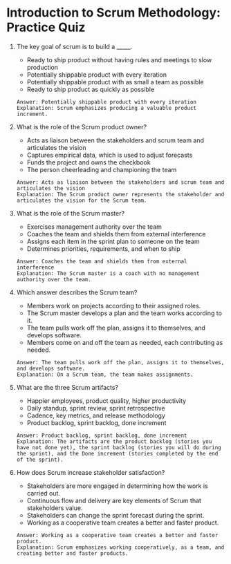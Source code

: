 # Introduction to Scrum Methodology: Practice Quiz

1. The key goal of scrum is to build a _____.
    - Ready to ship product without having rules and meetings to slow production
    - Potentially shippable product with every iteration
    - Potentially shippable product with as small a team as possible
    - Ready to ship product as quickly as possible
    ```
    Answer: Potentially shippable product with every iteration
    Explanation: Scrum emphasizes producing a valuable product increment.
    ```

2. What is the role of the Scrum product owner?
    - Acts as liaison between the stakeholders and scrum team and articulates the vision
    - Captures empirical data, which is used to adjust forecasts
    - Funds the project and owns the checkbook
    - The person cheerleading and championing the team
    ```
    Answer: Acts as liaison between the stakeholders and scrum team and articulates the vision
    Explanation: The Scrum product owner represents the stakeholder and articulates the vision for the Scrum team.
    ```

3. What is the role of the Scrum master?
    - Exercises management authority over the team
    - Coaches the team and shields them from external interference
    - Assigns each item in the sprint plan to someone on the team
    - Determines priorities, requirements, and when to ship
    ```
    Answer: Coaches the team and shields them from external interference
    Explanation: The Scrum master is a coach with no management authority over the team.
    ```

4. Which answer describes the Scrum team?
    - Members work on projects according to their assigned roles.
    - The Scrum master develops a plan and the team works according to it.
    - The team pulls work off the plan, assigns it to themselves, and develops software.
    - Members come on and off the team as needed, each contributing as needed.
    ```
    Answer: The team pulls work off the plan, assigns it to themselves, and develops software.
    Explanation: On a Scrum team, the team makes assignments.
    ```

5. What are the three Scrum artifacts?
    - Happier employees, product quality, higher productivity
    - Daily standup, sprint review, sprint retrospective
    - Cadence, key metrics, and release methodology
    - Product backlog, sprint backlog, done increment
    ```
    Answer: Product backlog, sprint backlog, done increment
    Explanation: The artifacts are the product backlog (stories you have not done yet), the sprint backlog (stories you will do during the sprint), and the Done increment (stories completed by the end of the sprint).
    ```

6. How does Scrum increase stakeholder satisfaction?
    - Stakeholders are more engaged in determining how the work is carried out.
    - Continuous flow and delivery are key elements of Scrum that stakeholders value.
    - Stakeholders can change the sprint forecast during the sprint.
    - Working as a cooperative team creates a better and faster product.
    ```
    Answer: Working as a cooperative team creates a better and faster product.
    Explanation: Scrum emphasizes working cooperatively, as a team, and creating better and faster products.
    ```